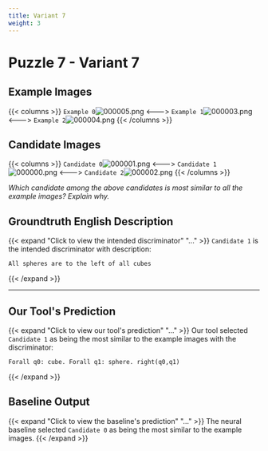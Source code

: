 ```yaml
---
title: Variant 7
weight: 3
---
```


# Puzzle 7 - Variant 7

## Example Images
{{< columns >}}
`Example 0`![000005.png](/clevr-variants/partition/fovariant-7/render/images/CLEVR_val_000005.png)
<--->
`Example 1`![000003.png](/clevr-variants/partition/fovariant-7/render/images/CLEVR_val_000003.png)
<--->
`Example 2`![000004.png](/clevr-variants/partition/fovariant-7/render/images/CLEVR_val_000004.png)
{{< /columns >}}

## Candidate Images
{{< columns >}}
`Candidate 0`![000001.png](/clevr-variants/partition/fovariant-7/render/images/CLEVR_val_000001.png)
<--->
`Candidate 1`![000000.png](/clevr-variants/partition/fovariant-7/render/images/CLEVR_val_000000.png)
<--->
`Candidate 2`![000002.png](/clevr-variants/partition/fovariant-7/render/images/CLEVR_val_000002.png)
{{< /columns >}}

*Which candidate among the above candidates is most similar to all the example images? Explain why.*

## Groundtruth English Description

{{< expand "Click to view the intended discriminator" "..." >}}
`Candidate 1` is the intended discriminator with description:
```plaintext 
All spheres are to the left of all cubes
```
{{< /expand >}}

---



## Our Tool's Prediction

{{< expand "Click to view our tool's prediction" "..." >}}
Our tool selected `Candidate 1` as being the most similar to the example images with the discriminator:
```plaintext
Forall q0: cube. Forall q1: sphere. right(q0,q1)
```
{{< /expand >}}



## Baseline Output

{{< expand "Click to view the baseline's prediction" "..." >}}
The neural baseline selected `Candidate 0` as being the most similar to the example images.
{{< /expand >}}

